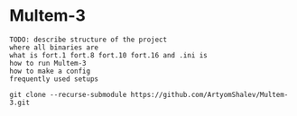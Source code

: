 # Multem-3

    TODO: describe structure of the project
    where all binaries are
    what is fort.1 fort.8 fort.10 fort.16 and .ini is
    how to run Multem-3
    how to make a config
    frequently used setups

    git clone --recurse-submodule https://github.com/ArtyomShalev/Multem-3.git